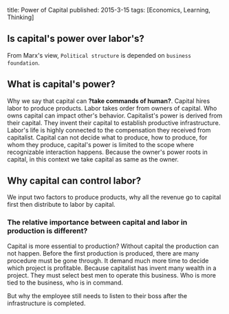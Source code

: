 title: Power of Capital
published: 2015-3-15
tags: [Economics, Learning, Thinking]

## Is capital's power over labor's?

From Marx's view, `Political structure` is depended on `business foundation`.


## What is capital's power?

Why we say that capital can **?take commands of human?**. Capital hires labor to
produce products. Labor takes order from owners of capital. Who owns capital can
impact other's behavior. Capitalist's power is derived from their capital. They
invent their capital to establish productive infrastructure. Labor's life is highly
connected to the compensation they received from capitalist. Capital can not decide
what to produce, how to produce, for whom they produce, capital's power is limited
to the scope where recognizable interaction happens. Because the owner's power roots
in capital, in this context we take capital as same as the owner.

## Why capital can control labor?

We input two factors to produce products, why all the revenue go to capital first
then distribute to labor by capital.

### The relative importance between capital and labor in production is different?

Capital is more essential to production? Without capital the production can not
happen. Before the first production is produced, there are many procedure must be
gone through. It demand much more time to decide which project is profitable. Because
capitalist has invent many wealth in a project. They must select best men to operate
this business. Who is more tied to the business, who is in command.

But why the employee still needs to listen to their boss after the infrastructure
is completed.  